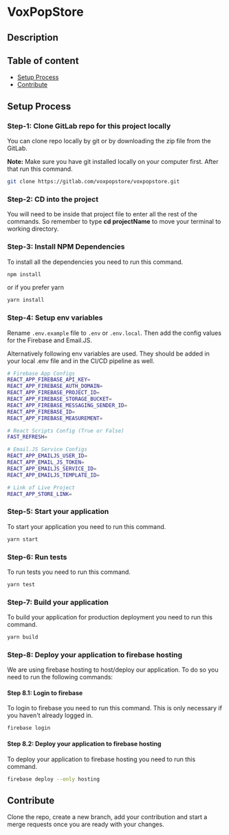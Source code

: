 # VoxPopStore

## Description

## Table of content
- [Setup Process](#setup-process)
- [Contribute](#contribute)

## Setup Process

### Step-1: Clone GitLab repo for this project locally

You can clone repo locally by git or by downloading the zip file from the GitLab.

**Note:** Make sure you have git installed locally on your computer first. After that run this command.

```sh
git clone https://gitlab.com/voxpopstore/voxpopstore.git
```

### Step-2: CD into the project

You will need to be inside that project file to enter all the rest of the commands. So remember to type **cd projectName** to move your terminal to working directory.

### Step-3: Install NPM Dependencies

To install all the dependencies you need to run this command.

```sh
npm install
```

or if you prefer yarn

```sh
yarn install
```

### Step-4: Setup env variables

Rename `.env.example` file to `.env` or `.env.local`. Then add the config values for the Firebase and Email.JS.

Alternatively following env variables are used. They should be added in your local .env file and in the CI/CD pipeline as well.

```sh
# Firebase App Configs
REACT_APP_FIREBASE_API_KEY=
REACT_APP_FIREBASE_AUTH_DOMAIN=
REACT_APP_FIREBASE_PROJECT_ID=
REACT_APP_FIREBASE_STORAGE_BUCKET=
REACT_APP_FIREBASE_MESSAGING_SENDER_ID=
REACT_APP_FIREBASE_ID=
REACT_APP_FIREBASE_MEASUREMENT=

# React Scripts Config (True or False)
FAST_REFRESH=

# Email.JS Service Configs
REACT_APP_EMAILJS_USER_ID=
REACT_APP_EMAIL_JS_TOKEN=
REACT_APP_EMAILJS_SERVICE_ID=
REACT_APP_EMAILJS_TEMPLATE_ID=

# Link of Live Project
REACT_APP_STORE_LINK=
```

### Step-5: Start your application

To start your application you need to run this command.

```sh
yarn start
```

### Step-6: Run tests

To run tests you need to run this command.

```sh
yarn test
```

### Step-7: Build your application

To build your application for production deployment you need to run this command.

```sh
yarn build
```

### Step-8: Deploy your application to firebase hosting

We are using firebase hosting to host/deploy our application. To do so you need to run the following commands:

#### Step 8.1: Login to firebase

To login to firebase you need to run this command. This is only necessary if you haven't already logged in.

```sh
firebase login
```

#### Step 8.2: Deploy your application to firebase hosting

To deploy your application to firebase hosting you need to run this command.

```sh
firebase deploy --only hosting
```

## Contribute

Clone the repo, create a new branch, add your contribution and start a merge requests once you are ready with your changes.
